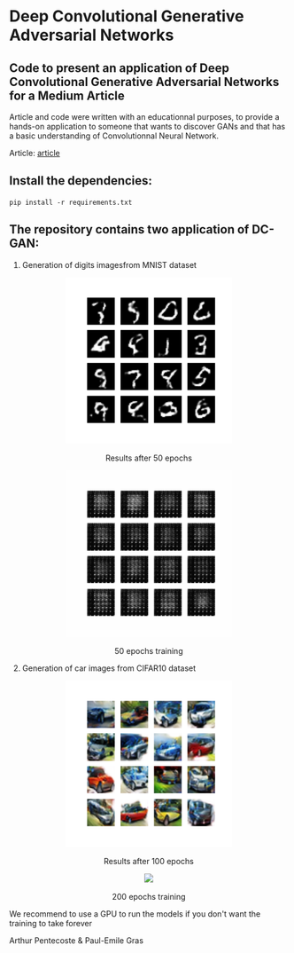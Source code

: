 # Deep Convolutional Generative Adversarial Networks

## Code to present an application of Deep Convolutional Generative Adversarial Networks for a Medium Article

Article and code were written with an educationnal purposes, to provide a hands-on application to someone that wants to discover GANs and that has a basic understanding of Convolutionnal Neural Network.


Article: [article](https://medium.com/dc-gan/how-to-build-deep-gans-to-generate-pictures-328beb40c14)

## Install the dependencies:
```
pip install -r requirements.txt
```


## The repository contains two application of DC-GAN:

1) Generation of digits imagesfrom MNIST dataset

<p align="center">
   
  <img src="images&gifs/mnist_epoch_50.png" width="300">
  <p align="center"> Results after 50 epochs  </p>
</p>


<p align="center">
  <img src="images&gifs/mnist.gif" width="300">
  <p align="center"> 50 epochs training  </p>
</p>



2) Generation of car images from CIFAR10 dataset


<p align="center">
   
  <img src="images&gifs/cifar10_cars_epoch100_4by4.png" width="300">
  <p align="center"> Results after 100 epochs  </p>
</p>


<p align="center">
  <img src="images&gifs/dcgan_cifar10_cars.gif" width="300">
  <p align="center"> 200 epochs training  </p>
</p>



We recommend to use a GPU to run the models if you don't want the training to take forever

Arthur Pentecoste & Paul-Emile Gras

